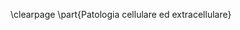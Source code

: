 <!-- Mon 05 Oct 2020 11:30:04 AM CEST -->
<!-- virutalmicroscopy.patologia-sperimentale.unibo.it → med04 -->

\clearpage
\part{Patologia cellulare ed extracellulare}

